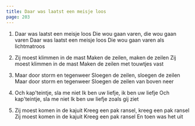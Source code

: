 ```yaml
---
title: Daar was laatst een meisje loos
page: 203
---  
```



1. Daar was laatst een meisje loos
Die wou gaan varen, die wou gaan varen
Daar was laatst een meisje loos
Die wou gaan varen als lichtmatroos


2. Zij moest klimmen in de mast
Maken de zeilen, maken de zeilen
Zij moest klimmen in de mast
Maken de zeilen met touwtjes vast


3. Maar door storm en tegenweer
Sloegen de zeilen, sloegen de zeilen
Maar door storm en tegenweer
Sloegen de zeilen van boven neer


4. Och kap'teintje, sla me niet
Ik ben uw liefje, ik ben uw liefje
Och kap'teintje, sla me niet
Ik ben uw liefje zoals gij ziet


5. Zij moest komen in de kajuit
Kreeg een pak ransel, kreeg een pak ransel
Zij moest komen in de kajuit
Kreeg een pak ransel
En toen was het uit